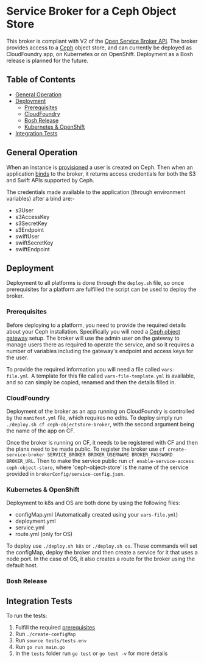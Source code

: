 # Service Broker for a Ceph Object Store

This broker is compliant with V2 of the [Open Service Broker API](https://www.openservicebrokerapi.org/). The broker provides access to a [Ceph](https://ceph.com/) object store,
and can currently be deployed as CloudFoundry app, on Kubernetes or on OpenShift. Deployment as a Bosh release is planned for the future.

## Table of Contents

* [General Operation](#General-Operation)
* [Deployment](#Deployment)
  * [Prerequisites](#Prerequisites)
  * [CloudFoundry](#CloudFoundry)
  * [Bosh Release](#Bosh-Release)
  * [Kubernetes & OpenShift](#Kubernetes-&-OpenShift)
* [Integration Tests](#Integration-Tests)

## General Operation

When an instance is [provisioned](https://github.com/openservicebrokerapi/servicebroker/blob/master/spec.md#provisioning) a user is created on Ceph. Then when an
application [binds](https://github.com/openservicebrokerapi/servicebroker/blob/master/spec.md#binding) to the broker, it returns access credentials for both the S3 and Swift
APIs supported by Ceph.

The credentials made available to the application (through environment variables) after a bind are:-

* s3User
* s3AccessKey
* s3SecretKey
* s3Endpoint
* swiftUser
* swiftSecretKey
* swiftEndpoint

## Deployment

Deployment to all platforms is done through the ```deploy.sh``` file, so once prerequisites for a platform are fulfilled the script can be used to deploy the broker.

### Prerequisites

Before deploying to a platform, you need to provide the required details about your Ceph installation. Specifically you will need a
[Ceph object gateway](http://docs.ceph.com/docs/master/radosgw/) setup. The broker will use the admin user on the gateway to manage users there as required to operate the
service, and so it requires a number of variables including the gateway's endpoint and access keys for the user.

To provide the required information you will need a file called ```vars-file.yml```. A template for this file called ```vars-file-template.yml``` is available, and so can simply
be copied, renamed and then the details filled in.

### CloudFoundry

Deployment of the broker as an app running on CloudFoundry is controlled by the ```manifest.yml``` file, which requires no edits. To deploy simply
run ```./deploy.sh cf ceph-objectstore-broker```, with the second argument being the name of the app on CF.

Once the broker is running on CF, it needs to be registered with CF and then the plans need to be made public. To register the broker
use ```cf create-service-broker SERVICE_BROKER BROKER_USERNAME BROKER_PASSWORD BROKER_URL```. Then to make the service public
run ```cf enable-service-access ceph-object-store```, where 'ceph-object-store' is the name of the service provided in ```brokerConfig/service-config.json```.

### Kubernetes & OpenShift

Deployment to k8s and OS are both done by using the following files:

* configMap.yml (Automatically created using your ```vars-file.yml```)
* deployment.yml
* service.yml
* route.yml (only for OS)

To deploy use ```./deploy.sh k8s``` or ```./deploy.sh os```. These commands will set the configMap, deploy the broker and then create a service for it that uses a node port.
In the case of OS, it also creates a route for the broker using the default host.

### Bosh Release

## Integration Tests

To run the tests:
1) Fulfill the required [prerequisites](../README.md#Prerequisites)
2) Run ```./create-configMap```
3) Run ````source tests/tests.env````
4) Run ````go run main.go````
5) In the ```tests``` folder run ````go test```` or ````go test -v```` for more details